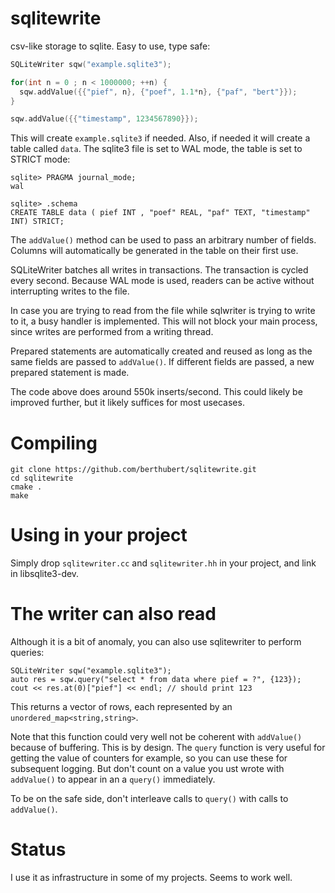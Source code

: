 # sqlitewrite
csv-like storage to sqlite. Easy to use, type safe:

```C++
SQLiteWriter sqw("example.sqlite3");

for(int n = 0 ; n < 1000000; ++n) {
  sqw.addValue({{"pief", n}, {"poef", 1.1*n}, {"paf", "bert"}});
}

sqw.addValue({{"timestamp", 1234567890}});
```

This will create `example.sqlite3` if needed. Also, if needed it will create
a table called `data`. The sqlite3 file is set to WAL mode, the table is set
to STRICT mode:

```
sqlite> PRAGMA journal_mode;
wal

sqlite> .schema
CREATE TABLE data ( pief INT , "poef" REAL, "paf" TEXT, "timestamp" INT) STRICT;
```

The `addValue()` method can be used to pass an arbitrary number of fields.
Columns will automatically be generated in the table on their first use. 

SQLiteWriter batches all writes in transactions. The transaction is cycled
every second. Because WAL mode is used, readers can be active without
interrupting writes to the file.

In case you are trying to read from the file while sqlwriter is trying to
write to it, a busy handler is implemented. This will not block your main
process, since writes are performed from a writing thread.

Prepared statements are automatically created and reused as long as the same
fields are passed to `addValue()`. If different fields are passed, a new
prepared statement is made.

The code above does around 550k inserts/second. This could likely be
improved further, but it likely suffices for most usecases.

# Compiling
```
git clone https://github.com/berthubert/sqlitewrite.git 
cd sqlitewrite
cmake .
make
```

# Using in your project
Simply drop `sqlitewriter.cc` and `sqlitewriter.hh` in your project, and
link in libsqlite3-dev.

# The writer can also read
Although it is a bit of anomaly, you can also use sqlitewriter to perform queries:

```
SQLiteWriter sqw("example.sqlite3");
auto res = sqw.query("select * from data where pief = ?", {123});
cout << res.at(0)["pief"] << endl; // should print 123
```

This returns a vector of rows, each represented by an `unordered_map<string,string>`. 

Note that this function could very well not be coherent with `addValue()` because of buffering. This is by design.  The `query` function is very useful for getting the value of counters for example, so you can use these for subsequent logging. But don't count on a value you ust wrote with `addValue()` to appear in an a `query()` immediately. 

To be on the safe side, don't interleave calls to `query()` with calls to `addValue()`.
# Status
I use it as infrastructure in some of my projects. Seems to work well. 

